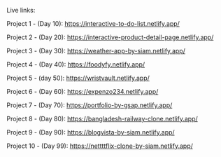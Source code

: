 Live links:

Project 1 - (Day 10): https://interactive-to-do-list.netlify.app/

Project 2 - (Day 20): https://interactive-product-detail-page.netlify.app/

Project 3 - (Day 30): https://weather-app-by-siam.netlify.app/

Project 4 - (Day 40): https://foodyfy.netlify.app/

Project 5 - (day 50): https://wristvault.netlify.app/

Project 6 - (Day 60): https://expenzo234.netlify.app/

Project 7 - (Day 70): https://portfolio-by-gsap.netlify.app/

Project 8 - (Day 80): https://bangladesh-railway-clone.netlify.app/

Project 9 - (Day 90): https://blogvista-by-siam.netlify.app/

Project 10 - (Day 99): https://nettttflix-clone-by-siam.netlify.app/
